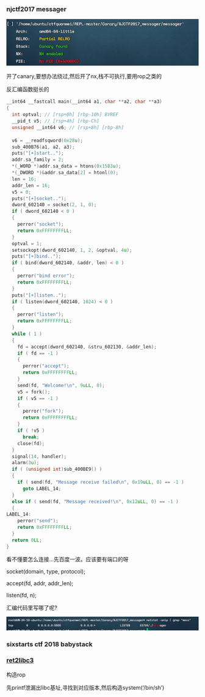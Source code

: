 ### njctf2017 messager

![image-20221010210849514](images/image-20221010210849514.png)



开了canary,要想办法绕过,然后开了nx,栈不可执行,要用rop之类的



反汇编函数挺长的

```c
__int64 __fastcall main(__int64 a1, char **a2, char **a3)
{
  int optval; // [rsp+0h] [rbp-10h] BYREF
  __pid_t v5; // [rsp+4h] [rbp-Ch]
  unsigned __int64 v6; // [rsp+8h] [rbp-8h]

  v6 = __readfsqword(0x28u);
  sub_400B76(a1, a2, a3);
  puts("[+]start..");
  addr.sa_family = 2;
  *(_WORD *)addr.sa_data = htons(0x15B3u);
  *(_DWORD *)&addr.sa_data[2] = htonl(0);
  len = 16;
  addr_len = 16;
  v5 = 0;
  puts("[+]socket..");
  dword_602140 = socket(2, 1, 0);
  if ( dword_602140 < 0 )
  {
    perror("socket");
    return 0xFFFFFFFFLL;
  }
  optval = 1;
  setsockopt(dword_602140, 1, 2, &optval, 4u);
  puts("[+]bind..");
  if ( bind(dword_602140, &addr, len) < 0 )
  {
    perror("bind error");
    return 0xFFFFFFFFLL;
  }
  puts("[+]listen..");
  if ( listen(dword_602140, 1024) < 0 )
  {
    perror("listen");
    return 0xFFFFFFFFLL;
  }
  while ( 1 )
  {
    fd = accept(dword_602140, &stru_602130, &addr_len);
    if ( fd == -1 )
    {
      perror("accept");
      return 0xFFFFFFFFLL;
    }
    send(fd, "Welcome!\n", 9uLL, 0);
    v5 = fork();
    if ( v5 == -1 )
    {
      perror("fork");
      return 0xFFFFFFFFLL;
    }
    if ( !v5 )
      break;
    close(fd);
  }
  signal(14, handler);
  alarm(3u);
  if ( (unsigned int)sub_400BE9() )
  {
    if ( send(fd, "Message receive failed\n", 0x19uLL, 0) == -1 )
      goto LABEL_14;
  }
  else if ( send(fd, "Message received!\n", 0x12uLL, 0) == -1 )
  {
LABEL_14:
    perror("send");
    return 0xFFFFFFFFLL;
  }
  return 0LL;
}
```



看不懂要怎么连接...先百度一波。应该要有端口的呀

socket(domain, type, protocol);



accept(fd, addr, addr_len);

listen(fd, n);

汇编代码里写哪了呢?

![image-20221010212350634](images/image-20221010212350634.png)







### sixstarts ctf 2018 babystack





###  [ret2libc3](https://github.com/ctf-wiki/ctf-challenges/raw/master/pwn/stackoverflow/ret2libc/ret2libc3/ret2libc3)

构造rop

先printf泄漏出libc基址,寻找到对应版本,然后构造system(‘/bin/sh’)

